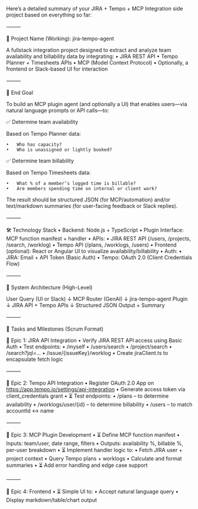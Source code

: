 Here’s a detailed summary of your JIRA + Tempo + MCP Integration side project based on everything so far:

⸻

🧩 Project Name (Working): jira-tempo-agent

A fullstack integration project designed to extract and analyze team availability and billability data by integrating:
	•	JIRA REST API
	•	Tempo Planner + Timesheets APIs
	•	MCP (Model Context Protocol)
	•	Optionally, a frontend or Slack-based UI for interaction

⸻

🎯 End Goal

To build an MCP plugin agent (and optionally a UI) that enables users—via natural language prompts or API calls—to:

✅ Determine team availability

Based on Tempo Planner data:

	•	Who has capacity?
	•	Who is unassigned or lightly booked?

✅ Determine team billability

Based on Tempo Timesheets data:

	•	What % of a member’s logged time is billable?
	•	Are members spending time on internal or client work?

The result should be structured JSON (for MCP/automation) and/or text/markdown summaries (for user-facing feedback or Slack replies).

⸻

🛠️ Technology Stack
	•	Backend: Node.js + TypeScript
	•	Plugin Interface: MCP function manifest + handler
	•	APIs:
	•	JIRA REST API (/users, /projects, /search, /worklog)
	•	Tempo API (/plans, /worklogs, /users)
	•	Frontend (optional): React or Angular UI to visualize availability/billability
	•	Auth:
	•	JIRA: Email + API Token (Basic Auth)
	•	Tempo: OAuth 2.0 (Client Credentials Flow)

⸻

📐 System Architecture (High-Level)

User Query (UI or Slack)
        ↓
  MCP Router (GenAI)
        ↓
jira-tempo-agent Plugin
        ↓
JIRA API + Tempo APIs
        ↓
Structured JSON Output + Summary


⸻

🧱 Tasks and Milestones (Scrum Format)

🧱 Epic 1: JIRA API Integration
	•	Verify JIRA REST API access using Basic Auth
	•	Test endpoints:
	•	/myself
	•	/users/search
	•	/project/search
	•	/search?jql=...
	•	/issue/{issueKey}/worklog
	•	 Create jiraClient.ts to encapsulate fetch logic

⸻

🧱 Epic 2: Tempo API Integration
	• Register OAuth 2.0 App on https://app.tempo.io/settings/api-integration
	•	Generate access token via client_credentials grant
	•	⏳ Test endpoints:
	•	/plans – to determine availability
	•	/worklogs/user/{id} – to determine billability
	•	/users – to match accountId ↔ name

⸻

🧱 Epic 3: MCP Plugin Development
	•	⏳ Define MCP function manifest
	•	Inputs: team/user, date range, filters
	•	Outputs: availability %, billable %, per-user breakdown
	•	⏳ Implement handler logic to:
	•	Fetch JIRA user + project context
	•	Query Tempo plans + worklogs
	•	Calculate and format summaries
	•	⏳ Add error handling and edge case support

⸻

🧱 Epic 4: Frontend
	•	⏳ Simple UI to:
	•	Accept natural language query
	•	Display markdown/table/chart output

